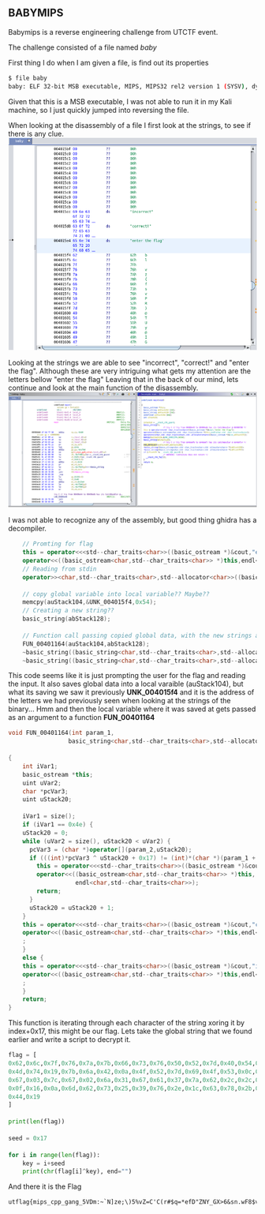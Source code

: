 ## BABYMIPS ##

Babymips is a reverse engineering challenge from UTCTF event. 

The challenge consisted of a file named _baby_

First thing I do when I am given a file, is find out its properties

```sh
$ file baby
baby: ELF 32-bit MSB executable, MIPS, MIPS32 rel2 version 1 (SYSV), dynamically linked, interpreter /lib/ld.so.1, for GNU/Linux 3.2.0, stripped

```

Given that this is a MSB executable, I was not able to run it in my Kali machine, so I just quickly jumped into reversing the file. 

When looking at the disassembly of a file I first look at the strings, to see if there is any clue. 
![Screenshot](images/strings.png)

Looking at the strings we are able to see "incorrect", "correct!" and "enter the flag". Although these are very intriguing what gets my attention are the letters bellow "enter the flag" Leaving that in the back of our mind, lets continue and look at the main function of the disassembly.
![Screenshot](images/main.png)

I was not able to recognize any of the assembly, but good thing ghidra has a decompiler. 

```cpp
    // Promting for flag
    this = operator<<<std--char_traits<char>>((basic_ostream *)&cout,"enter the flag");
    operator<<((basic_ostream<char,std--char_traits<char>> *)this,endl<char,std--char_traits<char>>);
    // Reading from stdin
    operator>><char,std--char_traits<char>,std--allocator<char>>((basic_istream *)&cin,abStack152);
    
    // copy global variable into local variable?? Maybe??
    memcpy(auStack104,&UNK_004015f4,0x54);
    // Creating a new string??
    basic_string(abStack128);
    
    // Function call passing copied global data, with the new strings as arguments... Lets take a look at this data
    FUN_00401164(auStack104,abStack128);
    ~basic_string((basic_string<char,std--char_traits<char>,std--allocator<char>> *)abStack128);
    ~basic_string((basic_string<char,std--char_traits<char>,std--allocator<char>> *)abStack152);
```
This code seems like it is just prompting the user for the flag and reading the input. It also saves global data into a local varaible (auStack104), but what its saving we saw it previously **UNK_004015f4** and it is the address of the letters we had previously seen when looking at the strings of the binary... Hmm and then the local variable where it was saved at gets passed as an argument to a function **FUN_00401164**

```cpp
void FUN_00401164(int param_1,
                 basic_string<char,std--char_traits<char>,std--allocator<char>> *param_2)

{
    int iVar1;
    basic_ostream *this;
    uint uVar2;
    char *pcVar3;
    uint uStack20;

    iVar1 = size();
    if (iVar1 == 0x4e) {
    uStack20 = 0;
    while (uVar2 = size(), uStack20 < uVar2) {
      pcVar3 = (char *)operator[](param_2,uStack20);
      if (((int)*pcVar3 ^ uStack20 + 0x17) != (int)*(char *)(param_1 + uStack20)) {
        this = operator<<<std--char_traits<char>>((basic_ostream *)&cout,"incorrect");
        operator<<((basic_ostream<char,std--char_traits<char>> *)this,
                   endl<char,std--char_traits<char>>);
        return;
      }
      uStack20 = uStack20 + 1;
    }
    this = operator<<<std--char_traits<char>>((basic_ostream *)&cout,"correct!");
    operator<<((basic_ostream<char,std--char_traits<char>> *)this,endl<char,std--char_traits<char>>)
    ;
    }
    else {
    this = operator<<<std--char_traits<char>>((basic_ostream *)&cout,"incorrect");
    operator<<((basic_ostream<char,std--char_traits<char>> *)this,endl<char,std--char_traits<char>>)
    ;
    }
    return;
}
```
This function is iterating through each character of the string xoring it by index+0x17, this might be our flag. Lets take the global string that we found earlier and write a script to decrypt it. 

```python
flag = [
0x62,0x6c,0x7f,0x76,0x7a,0x7b,0x66,0x73,0x76,0x50,0x52,0x7d,0x40,0x54,0x55,0x79,0x40,0x49,0x47,
0x4d,0x74,0x19,0x7b,0x6a,0x42,0x0a,0x4f,0x52,0x7d,0x69,0x4f,0x53,0x0c,0x64,0x10,0x0f,0x1e,0x4a,
0x67,0x03,0x7c,0x67,0x02,0x6a,0x31,0x67,0x61,0x37,0x7a,0x62,0x2c,0x2c,0x0f,0x6e,0x17,0x00,0x16,
0x0f,0x16,0x0a,0x6d,0x62,0x73,0x25,0x39,0x76,0x2e,0x1c,0x63,0x78,0x2b,0x74,0x32,0x16,0x20,0x22,
0x44,0x19
]

print(len(flag))

seed = 0x17

for i in range(len(flag)): 
    key = i+seed
    print(chr(flag[i]^key), end="")
```

And there it is the Flag
```
utflag{mips_cpp_gang_5VDm:~`N]ze;\)5%vZ=C'C(r#$q=*efD"ZNY_GX>6&sn.wF8$v*mvA@'}
```
